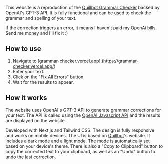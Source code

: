 This website is a reproduction of the [Quillbot Grammar Checker](https://quillbot.com/grammar-checker) backed by OpenAI's GPT-3 API.
It is fully functional and can be used to check the grammar and spelling of your text.

If the correction triggers an error, it means I haven't paid my OpenAi bills. Send me money and I'll fix it :)

## How to use
1. Navigate to [grammar-checker.vercel.app].(https://grammar-checker.vercel.app/)
2. Enter your text.
3. Click on the "Fix All Errors" button.
4. Wait for the results to appear.

## How it works
The website uses OpenAI's GPT-3 API to generate grammar corrections for your text. The API is called using the [OpenAI Javascript API](https://beta.openai.com/docs/introduction/overview) and the results are displayed on the website.

Developed with Next.js and Tailwind CSS. The design is fully responsive and works on mobile devices.
The UI is based on [Quillbot](https://quillbot.com/grammar-checker)'s website.
It includes a dark mode and a light mode. The mode is automatically set based on your device's theme.
There is also a "Copy to Clipboard" button to copy the corrected text to your clipboard, as well as an "Undo" button to undo the last correction.
